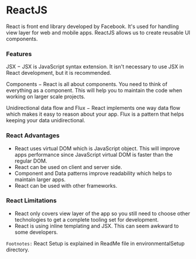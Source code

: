 # ReactJS 
React is front end library developed by Facebook. It's used for handling view layer for web and mobile apps. ReactJS allows us to create reusable UI components.

### Features
JSX − JSX is JavaScript syntax extension. It isn't necessary to use JSX in React development, but it is recommended.

Components − React is all about components. You need to think of everything as a component. This will help you to maintain the code when working on larger scale projects.

Unidirectional data flow and Flux − React implements one way data flow which makes it easy to reason about your app. Flux is a pattern that helps keeping your data unidirectional.

### React Advantages
- React uses virtual DOM which is JavaScript object. This will improve apps performance since JavaScript virtual DOM is faster than the regular DOM.
- React can be used on client and server side.
- Component and Data patterns improve readability which helps to maintain larger apps.
- React can be used with other frameworks.

### React Limitations
- React only covers view layer of the app so you still need to choose other technologies to get a complete tooling set for development.
- React is using inline templating and JSX. This can seem awkward to some developers.

```Footnotes:```
React Setup is explained in ReadMe file in environmentalSetup directory.
